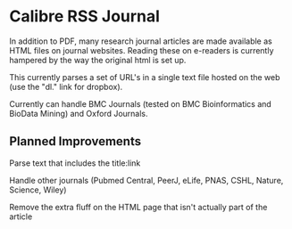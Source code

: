 # Calibre RSS Journal

In addition to PDF, many research journal articles are made available as HTML files on journal websites. Reading these on e-readers is currently hampered by the way the original html is set up.

This currently parses a set of URL's in a single text file hosted on the web (use the "dl." link for dropbox).

Currently can handle BMC Journals (tested on BMC Bioinformatics and BioData Mining) and Oxford Journals.

## Planned Improvements

Parse text that includes the title:link

Handle other journals (Pubmed Central, PeerJ, eLife, PNAS, CSHL, Nature, Science, Wiley)

Remove the extra fluff on the HTML page that isn't actually part of the article
